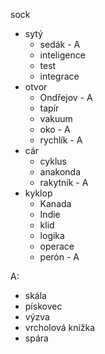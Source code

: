 sock
  * sytý
    * sedák - A
    * inteligence
    * test
    * integrace
  * otvor
    * Ondřejov - A
    * tapír
    * vakuum
    * oko - A
    * rychlík - A
  * cár
    * cyklus
    * anakonda
    * rakytník - A
  * kyklop
    * Kanada
    * Indie
    * klid
    * logika
    * operace
    * perón - A

A:
  * skála
  * pískovec
  * výzva
  * vrcholová knížka
  * spára
